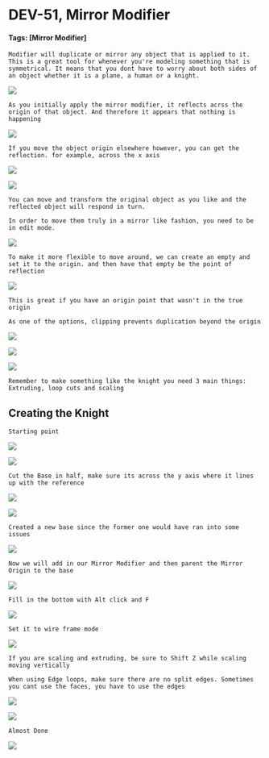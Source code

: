 # DEV-51, Mirror Modifier
#### Tags: [Mirror Modifier]

    Modifier will duplicate or mirror any object that is applied to it. This is a great tool for whenever you're modeling something that is symmetrical. It means that you dont have to worry about both sides of an object whether it is a plane, a human or a knight.

![](../images/DEV-51/DEV-51-A.png)

    As you initially apply the mirror modifier, it reflects acrss the origin of that object. And therefore it appears that nothing is happening

![](../images/DEV-51/DEV-51-B.png)

    If you move the object origin elsewhere however, you can get the reflection. for example, across the x axis

![](../images/DEV-51/DEV-51-C.png)

![](../images/DEV-51/DEV-51-D.png)

    You can move and transform the original object as you like and the reflected object will respond in turn.

    In order to move them truly in a mirror like fashion, you need to be in edit mode.

![](../images/DEV-51/DEV-51-E.png)

    To make it more flexible to move around, we can create an empty and set it to the origin. and then have that empty be the point of reflection

![](../images/DEV-51/DEV-51-F.png)

    This is great if you have an origin point that wasn't in the true origin

    As one of the options, clipping prevents duplication beyond the origin

![](../images/DEV-51/DEV-51-G.png)

![](../images/DEV-51/DEV-51-H.png)

![](../images/DEV-51/DEV-51-I.png)

    Remember to make something like the knight you need 3 main things: Extruding, loop cuts and scaling


## Creating the Knight

    Starting point 

![](../images/DEV-51/DEV-51-J.png)

![](../images/DEV-51/DEV-51-K.png)

    Cut the Base in half, make sure its across the y axis where it lines up with the reference

![](../images/DEV-51/DEV-51-L.png)

![](../images/DEV-51/DEV-51-M.png)

    Created a new base since the former one would have ran into some issues

![](../images/DEV-51/DEV-51-N.png)

    Now we will add in our Mirror Modifier and then parent the Mirror Origin to the base

![](../images/DEV-51/DEV-51-O.png)

    Fill in the bottom with Alt click and F

![](../images/DEV-51/DEV-51-P.png)

    Set it to wire frame mode

![](../images/DEV-51/DEV-51-Q.png)

    If you are scaling and extruding, be sure to Shift Z while scaling moving vertically

    When using Edge loops, make sure there are no split edges. Sometimes you cant use the faces, you have to use the edges

![](../images/DEV-51/DEV-51-R.png)

![](../images/DEV-51/DEV-51-S.png)

    Almost Done

![](../images/DEV-51/DEV-51-T.png)